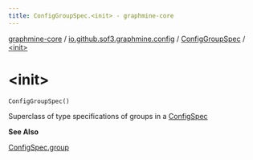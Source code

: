 ```yaml
---
title: ConfigGroupSpec.<init> - graphmine-core
---
```


[graphmine-core](../../index.html) / [io.github.sof3.graphmine.config](../index.html) / [ConfigGroupSpec](index.html) / [&lt;init&gt;](./-init-.html)

# &lt;init&gt;

`ConfigGroupSpec()`

Superclass of type specifications of groups in a [ConfigSpec](../-config-spec/index.html)

**See Also**

[ConfigSpec.group](../-config-spec/group.html)

